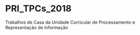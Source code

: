 # PRI_TPCs_2018
Trabalhos de Casa da Unidade Curricular de Processamento e Representação de Informação
